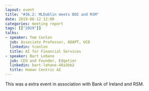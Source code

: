 ```yaml
---
layout: event
title: "#36.2: MLDublin meets BOI and RSM"
date: 2019-06-12 12:00
categories: meeting report
tags: [["2019"]]
talks:
- speaker: Tom Conlon
  job: Associate Professor, ADAPT, UCD
  linkedin: tconlon
  title: AI for Financial Services
- speaker: Bart Lehane
  job: CEO and Founder, Edgetier
  linkedin: bart-lehane-48a3bb2
  title: Human Centric AI
---
```

This was a extra event in association with Bank of Ireland and RSM.
